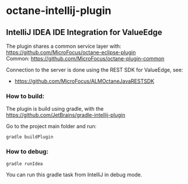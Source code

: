 # octane-intellij-plugin
## IntelliJ IDEA IDE Integration for ValueEdge

The plugin shares a common service layer with: https://github.com/MicroFocus/octane-eclipse-plugin <br>
Common: https://github.com/MicroFocus/octane-plugin-common <br>

Connection to the server is done using the REST SDK for ValueEdge, see: <br>
* https://github.com/MicroFocus/ALMOctaneJavaRESTSDK

### How to build:
The plugin is build using gradle, with the https://github.com/JetBrains/gradle-intellij-plugin

Go to the project main folder and run: 
```
gradle buildPlugin
```

### How to debug: 
```
gradle runIdea
```
You can run this gradle task from IntelliJ in debug mode.
